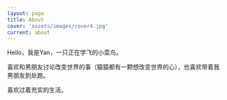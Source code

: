 ```yaml
---
layout: page
title: About
cover: 'assets/images/cover4.jpg'
current: about
---
```


Hello，我是Yan，一只正在学飞的小菜鸟。

喜欢和男朋友讨论改变世界的事（猿猿都有一颗想改变世界的心），也喜欢带着我男朋友到处跑。

喜欢过着充实的生活。